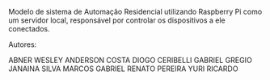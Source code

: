 Modelo de sistema de Automação Residencial utilizando Raspberry Pi como um servidor local, responsável por controlar os dispositivos a ele conectados.

Autores:

ABNER WESLEY
ANDERSON COSTA
DIOGO CERIBELLI
GABRIEL GREGIO
JANAINA SILVA
MARCOS GABRIEL
RENATO PEREIRA
YURI RICARDO
